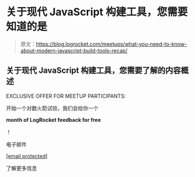 # 关于现代 JavaScript 构建工具，您需要知道的是

> 原文：<https://blog.logrocket.com/meetups/what-you-need-to-know-about-modern-javascript-build-tools-recap/>

## 关于现代 JavaScript 构建工具，您需要了解的内容概述

EXCLUSIVE OFFER FOR MEETUP PARTICIPANTS:

开始一个对数火箭试验，我们会给你一个

**month of LogRocket feedback for free**

！

电子邮件

[[email protected]](/cdn-cgi/l/email-protection)

了解更多信息
